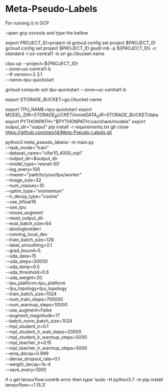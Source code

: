 # Meta-Pseudo-Labels


For running it in GCP

-open gcp console and type the bellow

export PROJECT_ID=project-id
gcloud config set project $PROJECT_ID
gcloud config set project $PROJECT_ID
gsutil mb -p ${PROJECT_ID} -c standard -l us-central1 -b on gs://bucket-name

ctpu up --project=${PROJECT_ID} \
 --zone=us-central1-b \
 --tf-version=2.3.1 \
 --name=tpu-quickstart
 
gcloud compute ssh tpu-quickstart --zone=us-central1-b
 
export STORAGE_BUCKET=gs://bucket-name
 
export TPU_NAME=tpu-quickstart
export MODEL_DIR=$STORAGE_BUCKET/mnist
DATA_DIR=$STORAGE_BUCKET/data
export PYTHONPATH="$PYTHONPATH:/usr/share/models"
export output_dir="output"
pip install -r requirements.txt
git clone https://github.com/nies14/Meta-Pseudo-Labels.git

python3 meta_pseudo_labels/ -m main.py \
  --task_mode="train" \
  --dataset_name="cifar10_4000_mpl" \
  --output_dir=$output_dir \
  --model_type='resnet-50' \
  --log_every=100 \
  --master="path/to/your/tpu/worker" \
  --image_size=32 \
  --num_classes=10 \
  --optim_type="momentum" \
  --lr_decay_type="cosine" \
  --use_bfloat16 \
  --use_tpu \
  --nouse_augment \
  --reset_output_dir \
  --eval_batch_size=64 \
  --alsologtostderr \
  --running_local_dev \
  --train_batch_size=128 \
  --label_smoothing=0.1 \
  --grad_bound=5. \
  --uda_data=15 \
  --uda_steps=50000 \
  --uda_temp=0.5 \
  --uda_threshold=0.6 \
  --uda_weight=20. \
  --tpu_platform=tpu_platform \
  --tpu_topology=tpu_topology \
  --train_batch_size=1024 \
  --num_train_steps=700000 \
  --num_warmup_steps=10000 \
  --use_augment=False \
  --augment_magnitude=17 \
  --batch_norm_batch_size=1024 \
  --mpl_student_lr=0.1 \
  --mpl_student_lr_wait_steps=20000 \
  --mpl_student_lr_warmup_steps=5000 \
  --mpl_teacher_lr=0.15 \
  --mpl_teacher_lr_warmup_steps=5000 \
  --ema_decay=0.999 \
  --dense_dropout_rate=0.1 \
  --weight_decay=1e-4 \
  --save_every=1000
  
if u get tensorflow.contrib error then type 'sudo -H python3.7 -m pip install tensorflow==1.15.3'  
